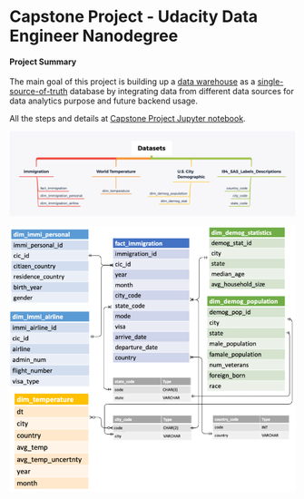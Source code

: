 # Capstone Project - Udacity Data Engineer Nanodegree

#### Project Summary

The main goal of this project is building up a [data warehouse](https://en.wikipedia.org/wiki/Data_warehouse) as a [single-source-of-truth](https://en.wikipedia.org/wiki/Single_source_of_truth) database by integrating data from different data sources for data analytics purpose and future backend usage.

All the steps and details at [Capstone Project Jupyter notebook](<./Capstone Project.ipynb>).

![Datasets](<./images/split-datasets.png>)

![conceptual data model](<./images/conceptual_data_model.png>)

